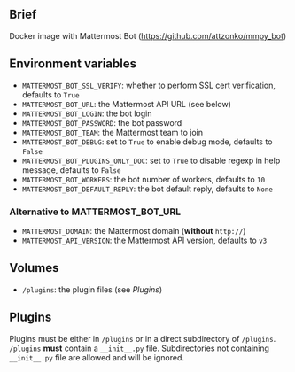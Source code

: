 ## Brief
Docker image with Mattermost Bot (https://github.com/attzonko/mmpy_bot)

## Environment variables
- `MATTERMOST_BOT_SSL_VERIFY`: whether to perform SSL cert verification, defaults to `True`
- `MATTERMOST_BOT_URL`: the Mattermost API URL (see below)
- `MATTERMOST_BOT_LOGIN`: the bot login
- `MATTERMOST_BOT_PASSWORD`: the bot password
- `MATTERMOST_BOT_TEAM`: the Mattermost team to join
- `MATTERMOST_BOT_DEBUG`: set to `True` to enable debug mode, defaults to `False`
- `MATTERMOST_BOT_PLUGINS_ONLY_DOC`: set to `True` to disable regexp in help message, defaults to `False`
- `MATTERMOST_BOT_WORKERS`: the bot number of workers, defaults to `10`
- `MATTERMOST_BOT_DEFAULT_REPLY`: the bot default reply, defaults to `None`

### Alternative to MATTERMOST\_BOT\_URL
- `MATTERMOST_DOMAIN`: the Mattermost domain (**without** `http://`)
- `MATTERMOST_API_VERSION`: the Mattermost API version, defaults to `v3`

## Volumes
- `/plugins`: the plugin files (see *Plugins*)

## Plugins
Plugins must be either in `/plugins` or in a direct subdirectory of `/plugins`. `/plugins` **must** contain a `__init__.py` file. Subdirectories not containing `__init__.py` file are allowed and will be ignored.
